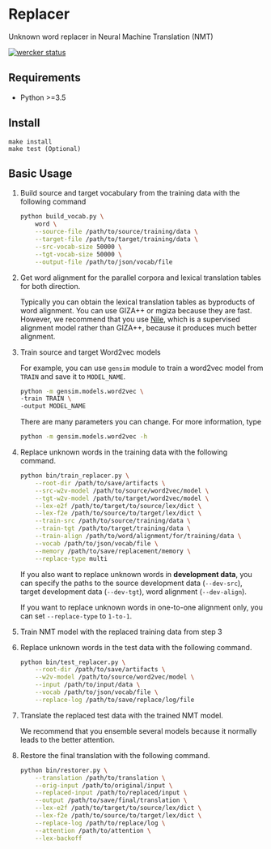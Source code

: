 # Replacer

Unknown word replacer in Neural Machine Translation (NMT)

[![wercker status](https://app.wercker.com/status/f85bf4841c6422cd5ddfba7bdf635318/s/ "wercker status")](https://app.wercker.com/project/byKey/f85bf4841c6422cd5ddfba7bdf635318)

## Requirements
- Python >=3.5

## Install

```
make install
make test (Optional)
```

## Basic Usage

1. Build source and target vocabulary from the training data with the following command

    ```bash
    python build_vocab.py \
        word \
        --source-file /path/to/source/training/data \
        --target-file /path/to/target/training/data \
        --src-vocab-size 50000 \
        --tgt-vocab-size 50000 \
        --output-file /path/to/json/vocab/file
    ```

2. Get word alignment for the parallel corpora and lexical translation tables for both direction.
   
   Typically you can obtain the lexical translation tables as byproducts 
   of word alignment. 
   You can use GIZA++ or mgiza because they are fast.
   However, we recommend that you use [Nile](https://TODO.com),
   which is a supervised alignment model rather than GIZA++, 
   because it produces much better alignment.

2. Train source and target Word2vec models
   
   For example, you can use `gensim` module to train a word2vec model from `TRAIN`
   and save it to `MODEL_NAME`.
 
   ```bash
   python -m gensim.models.word2vec \
   -train TRAIN \
   -output MODEL_NAME
   ```
   
   There are many parameters you can change.
   For more information, type
   
    ```bash
   python -m gensim.models.word2vec -h
    ```

3. Replace unknown words in the training data with the
    following command.
   
    ```bash
    python bin/train_replacer.py \
        --root-dir /path/to/save/artifacts \
        --src-w2v-model /path/to/source/word2vec/model \
        --tgt-w2v-model /path/to/target/word2vec/model \
        --lex-e2f /path/to/target/to/source/lex/dict \
        --lex-f2e /path/to/source/to/target/lex/dict \
        --train-src /path/to/source/training/data \
        --train-tgt /path/to/target/training/data \
        --train-align /path/to/word/alignment/for/training/data \
        --vocab /path/to/json/vocab/file \
        --memory /path/to/save/replacement/memory \
        --replace-type multi
    ```

    If you also want to replace unknown words in **development data**,
    you can specify the paths to the source development data (`--dev-src`), target development data (`--dev-tgt`), 
    word alignment (`--dev-align`).
    
    If you want to replace unknown words in one-to-one alignment only, you can set `--replace-type` to `1-to-1`.

4. Train NMT model with the replaced training data from step 3

5. Replace unknown words in the test data with the following command.

    ```bash
    python bin/test_replacer.py \
        --root-dir /path/to/save/artifacts \
        --w2v-model /path/to/source/word2vec/model \
        --input /path/to/input/data \
        --vocab /path/to/json/vocab/file \
        --replace-log /path/to/save/replace/log/file
    ```

6. Translate the replaced test data with the trained NMT model.

    We recommend that you ensemble several models because it normally
    leads to the better attention.

7. Restore the final translation with the following command.

    ```bash
    python bin/restorer.py \
        --translation /path/to/translation \
        --orig-input /path/to/original/input \
        --replaced-input /path/to/replaced/input \
        --output /path/to/save/final/translation \
        --lex-e2f /path/to/target/to/source/lex/dict \
        --lex-f2e /path/to/source/to/target/lex/dict \
        --replace-log /path/to/replace/log \
        --attention /path/to/attention \
        --lex-backoff
    ```

